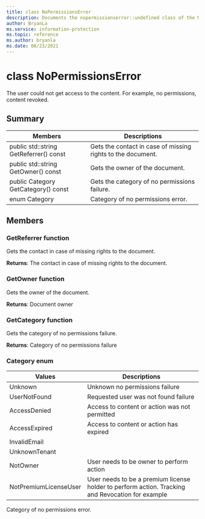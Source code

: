 ```yaml
---
title: class NoPermissionsError 
description: Documents the nopermissionserror::undefined class of the Microsoft Information Protection (MIP) SDK.
author: BryanLa
ms.service: information-protection
ms.topic: reference
ms.author: bryanla
ms.date: 08/23/2021
---
```


# class NoPermissionsError 
The user could not get access to the content. For example, no permissions, content revoked.
  
## Summary
 Members                        | Descriptions                                
--------------------------------|---------------------------------------------
public std::string GetReferrer() const  |  Gets the contact in case of missing rights to the document.
public std::string GetOwner() const  |  Gets the owner of the document.
public Category GetCategory() const  |  Gets the category of no permissions failure.
enum Category  |  Category of no permissions error.
  
## Members
  
### GetReferrer function
Gets the contact in case of missing rights to the document.

  
**Returns**: The contact in case of missing rights to the document.
  
### GetOwner function
Gets the owner of the document.

  
**Returns**: Document owner
  
### GetCategory function
Gets the category of no permissions failure.

  
**Returns**: Category of no permissions failure
  
### Category enum
 Values                         | Descriptions                                
--------------------------------|---------------------------------------------
Unknown            | Unknown no permissions failure
UserNotFound            | Requested user was not found failure
AccessDenied            | Access to content or action was not permitted
AccessExpired            | Access to content or action has expired
InvalidEmail            | 
UnknownTenant            | 
NotOwner            | User needs to be owner to perform action
NotPremiumLicenseUser            | User needs to be a premium license holder to perform action. Tracking and Revocation for example
Category of no permissions error.